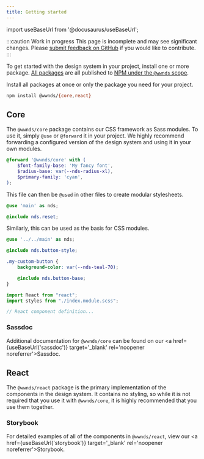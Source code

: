 ```yaml
---
title: Getting started
---
```


import useBaseUrl from '@docusaurus/useBaseUrl';

:::caution Work in progress
This page is incomplete and may see significant changes.
Please [submit feedback on GitHub](https://github.com/wwnorton/design-system/issues)
if you would like to contribute.
:::

To get started with the design system in your project, install one or more package.
[All packages](https://github.com/wwnorton/design-system/tree/main/packages) are all published to [NPM under the `@wwnds` scope](https://www.npmjs.com/org/wwnds).

Install all packages at once or only the package you need for your project.

```bash
npm install @wwnds/{core,react}
```

## Core

The `@wwnds/core` package contains our CSS framework as Sass modules. To use it, simply
`@use` or `@forward` it in your project. We highly recommend forwarding a configured
version of the design system and using it in your own modules.

```scss title="/my-project/src/main.scss"
@forward '@wwnds/core' with (
	$font-family-base: 'My fancy font',
	$radius-base: var(--nds-radius-xl),
	$primary-family: 'cyan',
);
```

This file can then be `@used` in other files to create modular stylesheets.

```scss title="/my-project/src/reset.scss"
@use 'main' as nds;

@include nds.reset;
```

Similarly, this can be used as the basis for CSS modules.

```scss title="/my-project/src/components/my-button/index.module.scss"
@use '../../main' as nds;

@include nds.button-style;

.my-custom-button {
	background-color: var(--nds-teal-70);

	@include nds.button-base;
}
```

```jsx title="/my-project/src/components/my-button/index.jsx"
import React from "react";
import styles from "./index.module.scss";

// React component definition...
```

### Sassdoc

Additional documentation for `@wwnds/core` can be found on our <a href={useBaseUrl('sassdoc')} target='\_blank' rel='noopener noreferrer'>Sassdoc</a>.

## React

The `@wwnds/react` package is the primary implementation of the components in the design system.
It contains no styling, so while it is not required that you use it with
`@wwnds/core`, it is highly recommended that you use them together.

### Storybook

For detailed examples of all of the components in `@wwnds/react`, view our <a href={useBaseUrl('storybook')} target='\_blank' rel='noopener noreferrer'>Storybook</a>.
